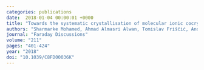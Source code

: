 ```yaml
---
categories: publications
date:  2018-01-04 00:00:01 +0000
title: "Towards the systematic crystallisation of molecular ionic cocrystals: insights from computed crystal form landscapes"
authors: "Sharmarke Mohamed, Ahmad Almasri Alwan, Tomislav Friščić, Andrew J. Morris and Mihails Arhangelskis"
journal: "Faraday Discussions"
volume: "211"
pages: "401-424"
year: "2018"
doi: "10.1039/C8FD00036K"
---
```

